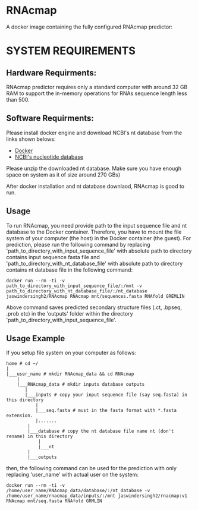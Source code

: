 RNAcmap
===============

A docker image containing the fully configured RNAcmap predictor:

SYSTEM REQUIREMENTS
====
Hardware Requirments:
----
RNAcmap predictor requires only a standard computer with around 32 GB RAM to support the in-memory operations for RNAs sequence length less than 500.

Software Requirments:
----

Please install docker engine and download NCBI's nt database from the links shown belows:

* [Docker](https://docs.docker.com/engine/installation/)
* [NCBI's nucleotide database](ftp://ftp.ncbi.nlm.nih.gov/blast/db/FASTA/nt.gz)

Please unzip the downloaded nt database. Make sure you have enough space on system as it of size around 270 GBs)

After docker installation and nt database downlaod, RNAcmap is good to run.

Usage
-------------------

To run RNAcmap, you need provide path to the input sequence file and nt database to the Docker container. Therefore, you have to mount the file system of your computer (the host) in the Docker container (the guest). For prediction, please run the following command by replacing 'path\_to\_directory\_with\_input\_sequence\_file' with absolute path to directory contains input sequence fasta file and 'path\_to\_directory\_with\_nt\_database\_file' with absolute path to directory contains nt database file in the following command:

```
docker run --rm -ti -v path_to_directory_with_input_sequence_file/:/mnt -v path_to_directory_with_nt_database_file/:/nt_database jaswindersingh2/RNAcmap RNAcmap mnt/sequences.fasta RNAfold GREMLIN
```

Above command saves predicted secondary structure files (.ct, .bpseq, .prob etc) in the 'outputs' folder within the directory 'path\_to\_directory\_with\_input\_sequence\_file'.

Usage Example
------------------

If you setup file system on your computer as follows:

```
home # cd ~/
|
|___user_name # mkdir RNAcmap_data && cd RNAcmap
	|
	|___RNAcmap_data # mkdir inputs database outputs
	   |
       |___inputs # copy your input sequence file (say seq.fasta) in this directory 
           |
           |___seq.fasta # must in the fasta format with *.fasta extension.
           |.......
        | 
        |___database # copy the nt database file name nt (don't rename) in this directory
		 	|
		 	|___nt 
		|
		|___outputs

```

then, the following command can be used for the prediction with only replacing 'user_name' with actual user on the system:

```
docker run --rm -ti -v /home/user_name/RNAcmap_data/database/:/nt_database -v /home/user_name/rnacmap_data/inputs/:/mnt jaswindersingh2/rnacmap:v1 RNAcmap mnt/seq.fasta RNAfold GRMLIN
```
